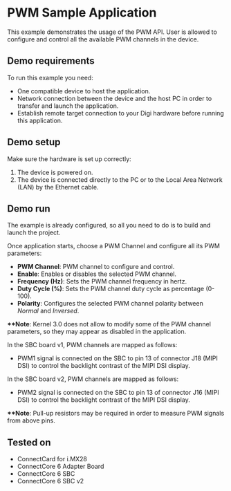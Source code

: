 PWM Sample Application
======================

This example demonstrates the usage of the PWM API. User is allowed to configure
and control all the available PWM channels in the device.

Demo requirements
-----------------

To run this example you need:

* One compatible device to host the application.
* Network connection between the device and the host PC in order to transfer
  and launch the application.
* Establish remote target connection to your Digi hardware before running this
  application.

Demo setup
----------

Make sure the hardware is set up correctly:

1. The device is powered on.
2. The device is connected directly to the PC or to the Local Area Network (LAN)
   by the Ethernet cable.

Demo run
--------

The example is already configured, so all you need to do is to build and launch 
the project.

Once application starts, choose a PWM Channel and configure all its PWM
parameters:

* **PWM Channel**: PWM channel to configure and control.
* **Enable**: Enables or disables the selected PWM channel.
* **Frequency (Hz)**: Sets the PWM channel frequency in hertz.
* **Duty Cycle (%)**: Sets the PWM channel duty cycle as percentage (0-100).
* **Polarity**: Configures the selected PWM channel polarity between _Normal_
  and _Inversed_.

**\*\*Note**: Kernel 3.0 does not allow to modify some of the PWM channel
parameters, so they may appear as disabled in the application.

In the SBC board v1, PWM channels are mapped as follows:

* PWM1 signal is connected on the SBC to pin 13 of connector J18 (MIPI DSI) to
  control the backlight contrast of the MIPI DSI display.

In the SBC board v2, PWM channels are mapped as follows:

* PWM2 signal is connected on the SBC to pin 13 of connector J16 (MIPI DSI) to
  control the backlight contrast of the MIPI DSI display.

**\*\*Note**: Pull-up resistors may be required in order to measure PWM signals
from above pins.

Tested on
---------

* ConnectCard for i.MX28
* ConnectCore 6 Adapter Board
* ConnectCore 6 SBC
* ConnectCore 6 SBC v2